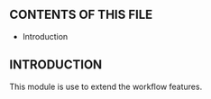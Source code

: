 CONTENTS OF THIS FILE
---------------------

 * Introduction


INTRODUCTION
------------

This module is use to extend the workflow features.

